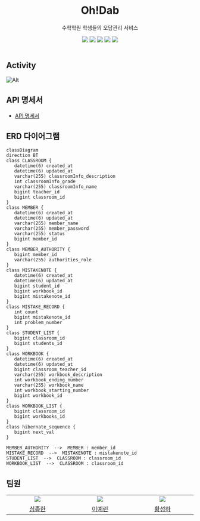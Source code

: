 <div align="center">
<h1>Oh!Dab</h1> 
<p>수학학원 학생들의 오답관리 서비스</p>

<div align="center">
    <img src="https://img.shields.io/badge/Java-11-182D44?style=for-the-badge&logoColor=white"/>
    <img src="https://img.shields.io/badge/Spring Boot-2.7.14-80EA6E?style=for-the-badge&logoColor=white"/>
    <img src="https://img.shields.io/badge/Spring Data JPA-2.7.14-80EA6E?style=for-the-badge&logoColor=white"/>
    <img src="https://img.shields.io/badge/MyBatis-2.2.0-4D3D3F?style=for-the-badge&logoColor=white"/>
    <img src="https://img.shields.io/badge/JUnit-5-DC514B?style=for-the-badge&logoColor=white"/>
</div>
<br />
</div>

## Activity

![Alt](https://repobeats.axiom.co/api/embed/b57f402847a7063c4a1e2420951848e40a4741ea.svg "Repobeats analytics image")

## API 명세서
- [API 명세서](https://oh-dab.github.io/server-api/)

## ERD 다이어그램
```mermaid
classDiagram
direction BT
class CLASSROOM {
   datetime(6) created_at
   datetime(6) updated_at
   varchar(255) classroomInfo_description
   int classroomInfo_grade
   varchar(255) classroomInfo_name
   bigint teacher_id
   bigint classroom_id
}
class MEMBER {
   datetime(6) created_at
   datetime(6) updated_at
   varchar(255) member_name
   varchar(255) member_password
   varchar(255) status
   bigint member_id
}
class MEMBER_AUTHORITY {
   bigint member_id
   varchar(255) authorities_role
}
class MISTAKENOTE {
   datetime(6) created_at
   datetime(6) updated_at
   bigint student_id
   bigint workbook_id
   bigint mistakenote_id
}
class MISTAKE_RECORD {
   int count
   bigint mistakenote_id
   int problem_number
}
class STUDENT_LIST {
   bigint classroom_id
   bigint students_id
}
class WORKBOOK {
   datetime(6) created_at
   datetime(6) updated_at
   bigint classroom_teacher_id
   varchar(255) workbook_description
   int workbook_ending_number
   varchar(255) workbook_name
   int workbook_starting_number
   bigint workbook_id
}
class WORKBOOK_LIST {
   bigint classroom_id
   bigint workbooks_id
}
class hibernate_sequence {
   bigint next_val
}

MEMBER_AUTHORITY  -->  MEMBER : member_id
MISTAKE_RECORD  -->  MISTAKENOTE : mistakenote_id
STUDENT_LIST  -->  CLASSROOM : classroom_id
WORKBOOK_LIST  -->  CLASSROOM : classroom_id
```

## 팀원
<table>
  <tbody>
    <tr>
      <td align="center" valign="top" width="5%"><a href="http://github.com/simhani1"><img src="https://avatars.githubusercontent.com/u/48800281?v=4"/></a></td>
      <td align="center" valign="top" width="5%"><a href="https://github.com/linirini"><img src="https://avatars.githubusercontent.com/u/101927543?v=4"/></a></td>
      <td align="center" valign="top" width="5%"><a href="https://github.com/Fixtar"><img src="https://avatars.githubusercontent.com/u/58902013?v=4"/></a></td>
    </tr>
    <tr>
        <td align="center"><a href="https://github.com/oh-dab/server-api/pulls?q=is%3Apr+is%3Aclosed+assignee%3Asimhani1" title="Closed Pull Requests">심종한</a></td>
        <td align="center"><a href="https://github.com/oh-dab/server-api/pulls?q=is%3Apr+is%3Aclosed+assignee%3Alinirini" title="Closed Pull Requests">이예린</a></td>
        <td align="center"><a href="https://github.com/oh-dab/server-api/pulls?q=is%3Apr+is%3Aclosed+assignee%3AFixtar" title="Closed Pull Requests">황성하</a></td>
    </tr>
  </tbody>
</table>
